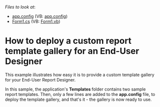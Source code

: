 <!-- default file list -->
*Files to look at*:

* [app.config](./CS/ReportGallerySample/app.config) (VB: [app.config](./VB/ReportGallerySample/app.config))
* [Form1.cs](./CS/ReportGallerySample/Form1.cs) (VB: [Form1.vb](./VB/ReportGallerySample/Form1.vb))
<!-- default file list end -->
# How to deploy a custom report template gallery for an End-User Designer


<p>This example illustrates how easy it is to provide a custom template gallery for your End-User Report Designer.</p><p>In this sample, the application's <strong>Templates </strong>folder contains two sample report templates. Then, only a few lines are added to the <strong>app.config</strong> file, to deploy the template gallery, and that's it - the gallery is now ready to use.</p>

<br/>


